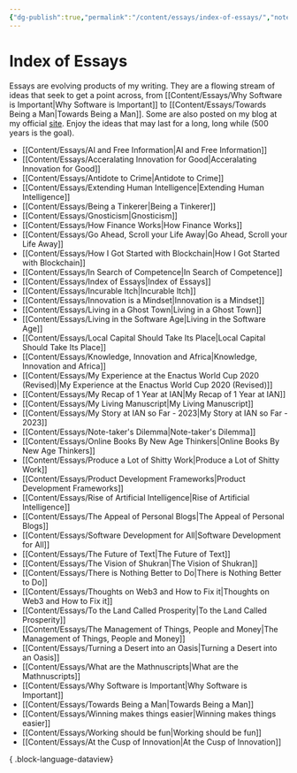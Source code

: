 ```yaml
---
{"dg-publish":true,"permalink":"/content/essays/index-of-essays/","noteIcon":"2"}
---
```


# Index of Essays

Essays are evolving products of my writing. They are a flowing stream of ideas that seek to get a point across, from [[Content/Essays/Why Software is Important\|Why Software is Important]] to [[Content/Essays/Towards Being a Man\|Towards Being a Man]]. Some are also posted on my blog at my official [site](https://mwaweru.com). Enjoy the ideas that may last for a long, long while (500 years is the goal).
- [[Content/Essays/AI and Free Information\|AI and Free Information]]
- [[Content/Essays/Acceralating Innovation for Good\|Acceralating Innovation for Good]]
- [[Content/Essays/Antidote to Crime\|Antidote to Crime]]
- [[Content/Essays/Extending Human Intelligence\|Extending Human Intelligence]]
- [[Content/Essays/Being a Tinkerer\|Being a Tinkerer]]
- [[Content/Essays/Gnosticism\|Gnosticism]]
- [[Content/Essays/How Finance Works\|How Finance Works]]
- [[Content/Essays/Go Ahead, Scroll your Life Away\|Go Ahead, Scroll your Life Away]]
- [[Content/Essays/How I Got Started with Blockchain\|How I Got Started with Blockchain]]
- [[Content/Essays/In Search of Competence\|In Search of Competence]]
- [[Content/Essays/Index of Essays\|Index of Essays]]
- [[Content/Essays/Incurable Itch\|Incurable Itch]]
- [[Content/Essays/Innovation is a Mindset\|Innovation is a Mindset]]
- [[Content/Essays/Living in a Ghost Town\|Living in a Ghost Town]]
- [[Content/Essays/Living in the Software Age\|Living in the Software Age]]
- [[Content/Essays/Local Capital Should Take Its Place\|Local Capital Should Take Its Place]]
- [[Content/Essays/Knowledge, Innovation and Africa\|Knowledge, Innovation and Africa]]
- [[Content/Essays/My Experience at the Enactus World Cup 2020 (Revised)\|My Experience at the Enactus World Cup 2020 (Revised)]]
- [[Content/Essays/My Recap of 1 Year at IAN\|My Recap of 1 Year at IAN]]
- [[Content/Essays/My Living Manuscript\|My Living Manuscript]]
- [[Content/Essays/My Story at IAN so Far - 2023\|My Story at IAN so Far - 2023]]
- [[Content/Essays/Note-taker's Dilemma\|Note-taker's Dilemma]]
- [[Content/Essays/Online Books By New Age Thinkers\|Online Books By New Age Thinkers]]
- [[Content/Essays/Produce a Lot of Shitty Work\|Produce a Lot of Shitty Work]]
- [[Content/Essays/Product Development Frameworks\|Product Development Frameworks]]
- [[Content/Essays/Rise of Artificial Intelligence\|Rise of Artificial Intelligence]]
- [[Content/Essays/The Appeal of Personal Blogs\|The Appeal of Personal Blogs]]
- [[Content/Essays/Software Development for All\|Software Development for All]]
- [[Content/Essays/The Future of Text\|The Future of Text]]
- [[Content/Essays/The Vision of Shukran\|The Vision of Shukran]]
- [[Content/Essays/There is Nothing Better to Do\|There is Nothing Better to Do]]
- [[Content/Essays/Thoughts on Web3 and How to Fix it\|Thoughts on Web3 and How to Fix it]]
- [[Content/Essays/To the Land Called Prosperity\|To the Land Called Prosperity]]
- [[Content/Essays/The Management of Things, People and Money\|The Management of Things, People and Money]]
- [[Content/Essays/Turning a Desert into an Oasis\|Turning a Desert into an Oasis]]
- [[Content/Essays/What are the Mathnuscripts\|What are the Mathnuscripts]]
- [[Content/Essays/Why Software is Important\|Why Software is Important]]
- [[Content/Essays/Towards Being a Man\|Towards Being a Man]]
- [[Content/Essays/Winning makes things easier\|Winning makes things easier]]
- [[Content/Essays/Working should be fun\|Working should be fun]]
- [[Content/Essays/At the Cusp of Innovation\|At the Cusp of Innovation]]

{ .block-language-dataview}


